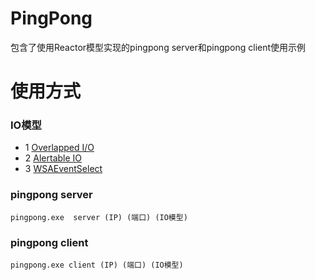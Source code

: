 # PingPong


包含了使用Reactor模型实现的pingpong server和pingpong client使用示例


# 使用方式

### IO模型

* 1 [Overlapped I/O](https://docs.microsoft.com/en-us/windows/win32/api/minwinbase/ns-minwinbase-overlapped)
* 2 [Alertable IO](https://docs.microsoft.com/en-us/windows/win32/fileio/alertable-i-o)
* 3 [WSAEventSelect](https://docs.microsoft.com/en-us/windows/win32/fileio/i-o-completion-ports)

### pingpong server
    pingpong.exe  server (IP) (端口) (IO模型)

### pingpong client
    pingpong.exe client (IP) (端口) (IO模型)

